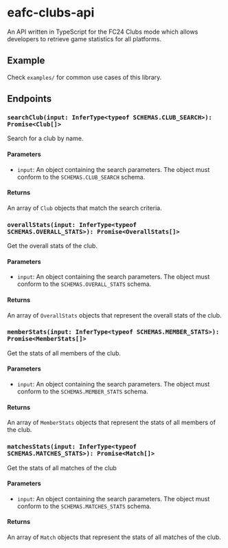 # eafc-clubs-api

An API written in TypeScript for the FC24 Clubs mode which allows developers to retrieve game statistics for all platforms.

## Example
Check `examples/` for common use cases of this library.

## Endpoints

### `searchClub(input: InferType<typeof SCHEMAS.CLUB_SEARCH>): Promise<Club[]>`

Search for a club by name.

#### Parameters

- `input`: An object containing the search parameters. The object must conform to the `SCHEMAS.CLUB_SEARCH` schema.

#### Returns

An array of `Club` objects that match the search criteria.

### `overallStats(input: InferType<typeof SCHEMAS.OVERALL_STATS>): Promise<OverallStats[]>`

Get the overall stats of the club.

#### Parameters

- `input`: An object containing the search parameters. The object must conform to the `SCHEMAS.OVERALL_STATS` schema.

#### Returns

An array of `OverallStats` objects that represent the overall stats of the club.

### `memberStats(input: InferType<typeof SCHEMAS.MEMBER_STATS>): Promise<MemberStats[]>`

Get the stats of all members of the club.

#### Parameters

- `input`: An object containing the search parameters. The object must conform to the `SCHEMAS.MEMBER_STATS` schema.

#### Returns

An array of `MemberStats` objects that represent the stats of all members of the club.

### `matchesStats(input: InferType<typeof SCHEMAS.MATCHES_STATS>): Promise<Match[]>`

Get the stats of all matches of the club

#### Parameters

- `input`: An object containing the search parameters. The object must conform to the `SCHEMAS.MATCHES_STATS` schema.

#### Returns

An array of `Match` objects that represent the stats of all matches of the club.